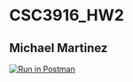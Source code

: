 # CSC3916_HW2
## Michael Martinez

[![Run in Postman](https://run.pstmn.io/button.svg)](https://app.getpostman.com/run-collection/519600126e8487fbea34?action=collection%2Fimport#?env%5BHomework3%5D=W3sia2V5IjoiQkFDS0VORF9VUkwiLCJ2YWx1ZSI6Imh0dHBzOi8vbWljaGFlbG1hcnRpbmV6LWNzY2kzOTE2LWh3My5oZXJva3VhcHAuY29tIiwiZW5hYmxlZCI6dHJ1ZSwidHlwZSI6ImRlZmF1bHQiLCJzZXNzaW9uVmFsdWUiOiJodHRwczovL21pY2hhZWxtYXJ0aW5lei1jc2NpMzkxNi1odzMuaGVyb2t1YXBwLmNvbSIsInNlc3Npb25JbmRleCI6MH0seyJrZXkiOiJ0b2tlbiIsInZhbHVlIjoiIiwiZW5hYmxlZCI6dHJ1ZSwidHlwZSI6ImFueSIsInNlc3Npb25WYWx1ZSI6IkpXVC4uLiIsInNlc3Npb25JbmRleCI6MX1d)

